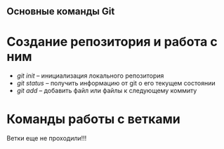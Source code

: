 ## Основные команды Git
# Создание репозитория и работа с ним
* *git init* – инициализация локального репозитория
* *git status* – получить информацию от git о его текущем состоянии
* *git add* – добавить файл или файлы к следующему коммиту
# Команды работы с ветками
Ветки еще не проходили!!!
